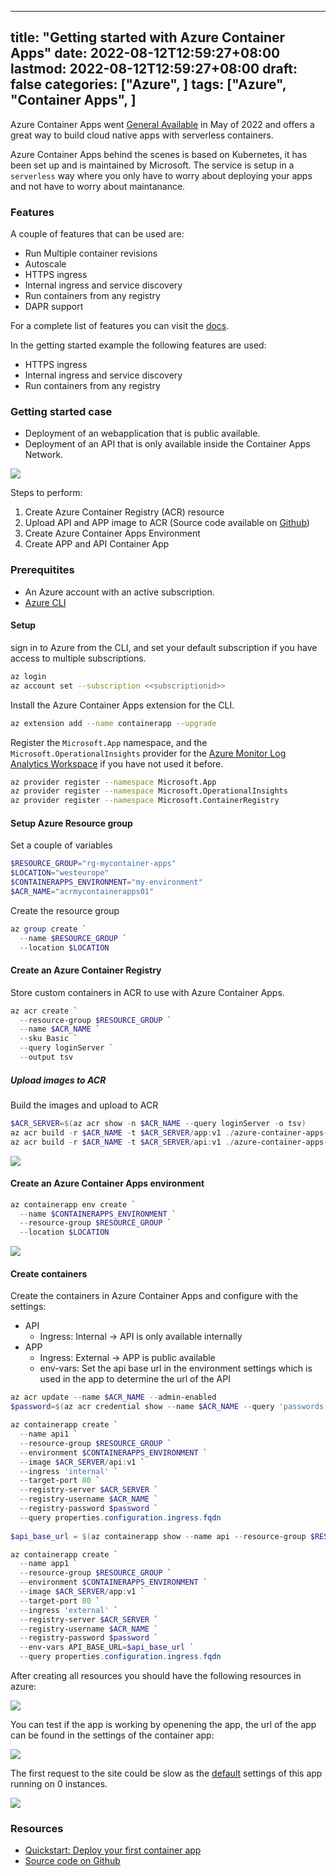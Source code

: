 
---
title: "Getting started with Azure Container Apps"
date: 2022-08-12T12:59:27+08:00
lastmod: 2022-08-12T12:59:27+08:00
draft: false
categories: ["Azure", ]
tags: ["Azure", "Container Apps", ]
---

Azure Container Apps went [General Available](https://techcommunity.microsoft.com/t5/apps-on-azure-blog/azure-container-apps-general-availability/ba-p/3416885) in May of 2022 and offers a great way to build cloud native apps with serverless containers.

Azure Container Apps behind the scenes is based on Kubernetes, it has been set up and is maintained by Microsoft. The service is setup in a `serverless` way where you only have to worry about deploying your apps and not have to worry about maintanance.

### Features
A couple of features that can be used are:

- Run Multiple container revisions
- Autoscale
- HTTPS ingress
- Internal ingress and service discovery
- Run containers from any registry
- DAPR support

For a complete list of features you can visit the [docs](https://docs.microsoft.com/en-us/azure/container-apps/overview).

In the getting started example the following features are used:
- HTTPS ingress
- Internal ingress and service discovery
- Run containers from any registry

### Getting started case
- Deployment of an webapplication that is public available.
- Deployment of an API that is only available inside the Container Apps Network.

![](images/ACE-diagram.png)

Steps to perform:

1. Create Azure Container Registry (ACR) resource
2. Upload API and APP image to ACR (Source code available on [Github](https://github.com/arnoldboersma/azure-container-apps-demo))
3. Create Azure Container Apps Environment
4. Create APP and API Container App


### Prerequitites
- An Azure account with an active subscription.
- [Azure CLI](https://docs.microsoft.com/en-us/cli/azure/install-azure-cli)

#### Setup
sign in to Azure from the CLI, and set your default subscription if you have access to multiple subscriptions.
```Bash
az login
az account set --subscription <<subscriptionid>>
```

Install the Azure Container Apps extension for the CLI.
```Bash
az extension add --name containerapp --upgrade
```

Register the `Microsoft.App` namespace, and the `Microsoft.OperationalInsights` provider for the [Azure Monitor Log Analytics Workspace](https://docs.microsoft.com/en-us/azure/container-apps/observability?tabs=bash#azure-monitor-log-analytics) if you have not used it before.
```Bash
az provider register --namespace Microsoft.App
az provider register --namespace Microsoft.OperationalInsights
az provider register --namespace Microsoft.ContainerRegistry
```

#### Setup Azure Resource group
Set a couple of variables
```powershell
$RESOURCE_GROUP="rg-mycontainer-apps"
$LOCATION="westeurope"
$CONTAINERAPPS_ENVIRONMENT="my-environment"
$ACR_NAME="acrmycontainerapps01"
```
Create the resource group
```powershell
az group create `
  --name $RESOURCE_GROUP `
  --location $LOCATION
```


#### Create an Azure Container Registry
Store custom containers in ACR to use with Azure Container Apps.

```powershell
az acr create `
  --resource-group $RESOURCE_GROUP `
  --name $ACR_NAME `
  --sku Basic `
  --query loginServer `
  --output tsv
```

##### Upload images to ACR
Build the images and upload to ACR

```Powershell
$ACR_SERVER=$(az acr show -n $ACR_NAME --query loginServer -o tsv)
az acr build -r $ACR_NAME -t $ACR_SERVER/app:v1 ./azure-container-apps-demo -f ./azure-container-apps-demo/app/Dockerfile
az acr build -r $ACR_NAME -t $ACR_SERVER/api:v1 ./azure-container-apps-demo -f ./azure-container-apps-demo/api/Dockerfile
```
![](images/ACR.png)
#### Create an Azure Container Apps environment

```powershell
az containerapp env create `
  --name $CONTAINERAPPS_ENVIRONMENT `
  --resource-group $RESOURCE_GROUP `
  --location $LOCATION
```

![](images/ContainerAppEnvironment.png)

#### Create containers

Create the containers in Azure Container Apps and configure with the settings:
- API
  - Ingress: Internal -> API is only available internally
- APP
  - Ingress: External -> APP is public available
  - env-vars: Set the api base url in the environment settings which is used in the app to determine the url of the API

```powershell
az acr update --name $ACR_NAME --admin-enabled 
$password=$(az acr credential show --name $ACR_NAME --query 'passwords[0].value' -o tsv)

az containerapp create `
  --name api1 `
  --resource-group $RESOURCE_GROUP `
  --environment $CONTAINERAPPS_ENVIRONMENT `
  --image $ACR_SERVER/api:v1 `
  --ingress 'internal' `
  --target-port 80 `
  --registry-server $ACR_SERVER `
  --registry-username $ACR_NAME `
  --registry-password $password `
  --query properties.configuration.ingress.fqdn
                       
$api_base_url = $(az containerapp show --name api --resource-group $RESOURCE_GROUP --query 'properties.configuration.ingress.fqdn' -o tsv)

az containerapp create `
  --name app1 `
  --resource-group $RESOURCE_GROUP `
  --environment $CONTAINERAPPS_ENVIRONMENT `
  --image $ACR_SERVER/app:v1 `
  --target-port 80 `
  --ingress 'external' `
  --registry-server $ACR_SERVER `
  --registry-username $ACR_NAME `
  --registry-password $password `
  --env-vars API_BASE_URL=$api_base_url `
  --query properties.configuration.ingress.fqdn

```
After creating all resources you should have the following resources in azure:

![](images/caallresources.png)

You can test if the app is working by openening the app, the url of the app can be found in the settings of the container app:

![](images/containerappsettings.png)

The first request to the site could be slow as the [default](https://docs.microsoft.com/en-us/azure/container-apps/scale-app) settings of this app running on 0 instances.

![](images/containerappsresult.png)

### Resources
- [Quickstart: Deploy your first container app](https://docs.microsoft.com/en-us/azure/container-apps/get-started?tabs=bash)
- [Source code on Github](https://github.com/arnoldboersma/azure-container-apps-demo)
